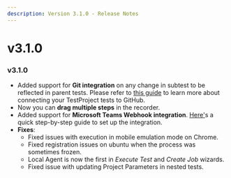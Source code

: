 ```yaml
---
description: Version 3.1.0 - Release Notes
---
```


# v3.1.0

### **v3.1.0**

* Added support for **Git integration** on any change in subtest to be reflected in parent tests. Please refer to [this guide](https://docs.testproject.io/testproject-integrations/github-integration) to learn more about connecting your TestProject tests to GitHub.
* Now you can **drag multiple steps** in the recorder.
* Added support for **Microsoft Teams Webhook integration**. [Here'](https://intercom.help/testprojectio/en/articles/5459927-microsoft-teams-webhook-integration)s a quick step-by-step guide to set up the integration.
* **Fixes**:
  * Fixed issues with execution in mobile emulation mode on Chrome.
  * Fixed registration issues on ubuntu when the process was sometimes frozen.
  * Local Agent is now the first in _Execute Test_ and _Create Job_ wizards.
  * Fixed issue with updating Project Parameters in nested tests.



